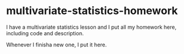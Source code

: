 # multivariate-statistics-homework
I have a multivariate statistics lesson and I put all my homework here, including code and description.

Whenever I finisha new one, I put it here.
